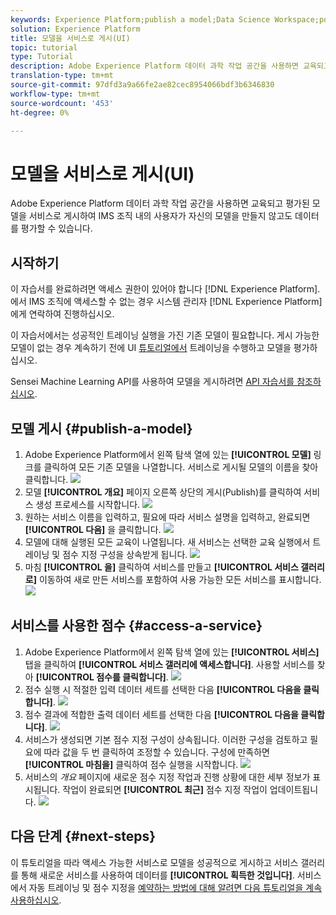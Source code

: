 ```yaml
---
keywords: Experience Platform;publish a model;Data Science Workspace;popular topics;score a service
solution: Experience Platform
title: 모델을 서비스로 게시(UI)
topic: tutorial
type: Tutorial
description: Adobe Experience Platform 데이터 과학 작업 공간을 사용하면 교육되고 평가된 모델을 서비스로 게시하여 IMS 조직 내의 사용자가 자신의 모델을 만들지 않고도 데이터를 평가할 수 있습니다.
translation-type: tm+mt
source-git-commit: 97dfd3a9a66fe2ae82cec8954066bdf3b6346830
workflow-type: tm+mt
source-wordcount: '453'
ht-degree: 0%

---
```



# 모델을 서비스로 게시(UI)

Adobe Experience Platform 데이터 과학 작업 공간을 사용하면 교육되고 평가된 모델을 서비스로 게시하여 IMS 조직 내의 사용자가 자신의 모델을 만들지 않고도 데이터를 평가할 수 있습니다.

## 시작하기

이 자습서를 완료하려면 액세스 권한이 있어야 합니다 [!DNL Experience Platform]. 에서 IMS 조직에 액세스할 수 없는 경우 시스템 관리자 [!DNL Experience Platform]에게 연락하여 진행하십시오.

이 자습서에서는 성공적인 트레이닝 실행을 가진 기존 모델이 필요합니다. 게시 가능한 모델이 없는 경우 계속하기 전에 UI [튜토리얼에서](./train-evaluate-model-ui.md) 트레이닝을 수행하고 모델을 평가하십시오.

Sensei Machine Learning API를 사용하여 모델을 게시하려면 [API 자습서를 참조하십시오](./publish-model-service-api.md).

## 모델 게시 {#publish-a-model}

1. Adobe Experience Platform에서 왼쪽 탐색 열에 있는 **[!UICONTROL 모델]** 링크를 클릭하여 모든 기존 모델을 나열합니다. 서비스로 게시될 모델의 이름을 찾아 클릭합니다.
   ![](../images/models-recipes/publish-model/1_browse_model.png)
2. 모델 **[!UICONTROL 개요]** 페이지 오른쪽 상단의 게시(Publish)를 클릭하여 서비스 생성 프로세스를 시작합니다.
   ![](../images/models-recipes/publish-model/2_view_training_runs.png)
3. 원하는 서비스 이름을 입력하고, 필요에 따라 서비스 설명을 입력하고, 완료되면 **[!UICONTROL 다음]** 을 클릭합니다.
   ![](../images/models-recipes/publish-model/3_configure_service.png)
4. 모델에 대해 실행된 모든 교육이 나열됩니다. 새 서비스는 선택한 교육 실행에서 트레이닝 및 점수 지정 구성을 상속받게 됩니다.
   ![](../images/models-recipes/publish-model/4_select_training_run.png)
5. 마침 **[!UICONTROL 을]** 클릭하여 서비스를 만들고 **[!UICONTROL 서비스 갤러리로]** 이동하여 새로 만든 서비스를 포함하여 사용 가능한 모든 서비스를 표시합니다.
   ![](../images/models-recipes/publish-model/service_gallery.png)

## 서비스를 사용한 점수 {#access-a-service}

1. Adobe Experience Platform에서 왼쪽 탐색 열에 있는 **[!UICONTROL 서비스]** 탭을 클릭하여 **[!UICONTROL 서비스 갤러리에 액세스합니다]**. 사용할 서비스를 찾아 **[!UICONTROL 점수를 클릭합니다]**.
   ![](../images/models-recipes/publish-model/click_to_score.png)
2. 점수 실행 시 적절한 입력 데이터 세트를 선택한 다음 **[!UICONTROL 다음을 클릭합니다]**.
   ![](../images/models-recipes/publish-model/6_scoring_input.png)
3. 점수 결과에 적합한 출력 데이터 세트를 선택한 다음 **[!UICONTROL 다음을 클릭합니다]**.
   ![](../images/models-recipes/publish-model/7_scoring_output.png)
4. 서비스가 생성되면 기본 점수 지정 구성이 상속됩니다. 이러한 구성을 검토하고 필요에 따라 값을 두 번 클릭하여 조정할 수 있습니다. 구성에 만족하면 **[!UICONTROL 마침을]** 클릭하여 점수 실행을 시작합니다.
   ![](../images/models-recipes/publish-model/8_scoring_configure.png)
5. 서비스의 *개요* 페이지에 새로운 점수 지정 작업과 진행 상황에 대한 세부 정보가 표시됩니다. 작업이 완료되면 **[!UICONTROL 최근]** 점수 지정 작업이 업데이트됩니다.
   ![](../images/models-recipes/publish-model/score_pending.png)

## 다음 단계 {#next-steps}

이 튜토리얼을 따라 액세스 가능한 서비스로 모델을 성공적으로 게시하고 서비스 갤러리를 통해 새로운 서비스를 사용하여 데이터를 **[!UICONTROL 획득한 것입니다]**. 서비스에서 자동 트레이닝 및 점수 지정을 [예약하는 방법에 대해 알려면 다음 튜토리얼을 계속 사용하십시오](./schedule-models-ui.md).
